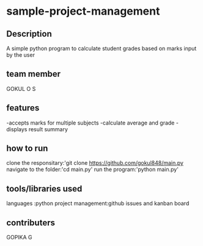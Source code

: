 # sample-project-management
## Description
A simple python program to calculate student grades based on marks input by the user
## team member
GOKUL O S
## features
-accepts marks for multiple subjects
-calculate average and grade
-displays result summary
## how to run 
clone the responsitary:'git clone https://github.com/gokul848/main.py navigate to the folder:'cd main.py' run the program:'python main.py'
## tools/libraries used
languages :python project management:github issues and kanban board
## contributers
GOPIKA G

